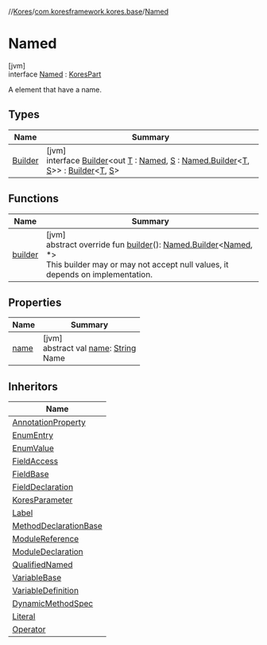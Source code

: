 //[Kores](../../../index.md)/[com.koresframework.kores.base](../index.md)/[Named](index.md)

# Named

[jvm]\
interface [Named](index.md) : [KoresPart](../../com.koresframework.kores/-kores-part/index.md)

A element that have a name.

## Types

| Name | Summary |
|---|---|
| [Builder](-builder/index.md) | [jvm]<br>interface [Builder](-builder/index.md)<out [T](-builder/index.md) : [Named](index.md), [S](-builder/index.md) : [Named.Builder](-builder/index.md)<[T](-builder/index.md), [S](-builder/index.md)>> : [Builder](../../com.koresframework.kores.builder/-builder/index.md)<[T](-builder/index.md), [S](-builder/index.md)> |

## Functions

| Name | Summary |
|---|---|
| [builder](builder.md) | [jvm]<br>abstract override fun [builder](builder.md)(): [Named.Builder](-builder/index.md)<[Named](index.md), *><br>This builder may or may not accept null values, it depends on implementation. |

## Properties

| Name | Summary |
|---|---|
| [name](name.md) | [jvm]<br>abstract val [name](name.md): [String](https://kotlinlang.org/api/latest/jvm/stdlib/kotlin/-string/index.html)<br>Name |

## Inheritors

| Name |
|---|
| [AnnotationProperty](../-annotation-property/index.md) |
| [EnumEntry](../-enum-entry/index.md) |
| [EnumValue](../-enum-value/index.md) |
| [FieldAccess](../-field-access/index.md) |
| [FieldBase](../-field-base/index.md) |
| [FieldDeclaration](../-field-declaration/index.md) |
| [KoresParameter](../-kores-parameter/index.md) |
| [Label](../-label/index.md) |
| [MethodDeclarationBase](../-method-declaration-base/index.md) |
| [ModuleReference](../-module-reference/index.md) |
| [ModuleDeclaration](../-module-declaration/index.md) |
| [QualifiedNamed](../-qualified-named/index.md) |
| [VariableBase](../-variable-base/index.md) |
| [VariableDefinition](../-variable-definition/index.md) |
| [DynamicMethodSpec](../../com.koresframework.kores.common/-dynamic-method-spec/index.md) |
| [Literal](../../com.koresframework.kores.literal/-literal/index.md) |
| [Operator](../../com.koresframework.kores.operator/-operator/index.md) |
